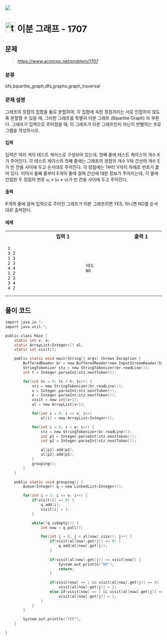 <img src="https://j7b205.p.ssafy.io/assets/header/markdown_header.png" />

# <img src="https://static.solved.ac/tier_small/12.svg" alt="tier" height="32px" /> 이분 그래프 - 1707 

## 문제

> https://www.acmicpc.net/problem/1707

### 분류

bfs,bipartite_graph,dfs,graphs,graph_traversal

### 문제 설명

그래프의 정점의 집합을 둘로 분할하여, 각 집합에 속한 정점끼리는 서로 인접하지 않도록 분할할 수 있을 때, 그러한 그래프를 특별히 이분 그래프 (Bipartite Graph) 라 부른다.
그래프가 입력으로 주어졌을 때, 이 그래프가 이분 그래프인지 아닌지 판별하는 프로그램을 작성하시오.



#### 입력

입력은 여러 개의 테스트 케이스로 구성되어 있는데, 첫째 줄에 테스트 케이스의 개수 K가 주어진다. 각 테스트 케이스의 첫째 줄에는 그래프의 정점의 개수 V와 간선의 개수 E가 빈 칸을 사이에 두고 순서대로 주어진다. 각 정점에는 1부터 V까지 차례로 번호가 붙어 있다. 이어서 둘째 줄부터 E개의 줄에 걸쳐 간선에 대한 정보가 주어지는데, 각 줄에 인접한 두 정점의 번호 u, v (u ≠ v)가 빈 칸을 사이에 두고 주어진다.



#### 출력

K개의 줄에 걸쳐 입력으로 주어진 그래프가 이분 그래프이면 YES, 아니면 NO를 순서대로 출력한다.



#### 예제

<table><tr><th><img width=120/>입력 1<img width=120/></th><th><img width=120/>출력 1<img width=120/></th></tr><tr><td>

```
2
3 2
1 3
2 3
4 4
1 2
2 3
3 4
4 2
```
</td><td>

```
YES
NO
```
</td></tr></table>


####

## 풀이 코드

```c
import java.io.*;
import java.util.*;

public class Main {
	static int v, e;
	static ArrayList<Integer>[] al;
	static int visit[];

	public static void main(String[] args) throws Exception {
		BufferedReader br = new BufferedReader(new InputStreamReader(System.in));
		StringTokenizer stz = new StringTokenizer(br.readLine());
		int t = Integer.parseInt(stz.nextToken());

		for(int tc = 0; tc < t; tc++) {
			stz = new StringTokenizer(br.readLine());
			v = Integer.parseInt(stz.nextToken());
			e = Integer.parseInt(stz.nextToken());
			visit = new int[v+1];
			al = new ArrayList[v+1];

			for(int i = 0; i <= v; i++)
				al[i] = new ArrayList<Integer>();

			for(int i = 0; i < e; i++) {
				stz = new StringTokenizer(br.readLine());
				int p1 = Integer.parseInt(stz.nextToken());
				int p2 = Integer.parseInt(stz.nextToken());

				al[p1].add(p2);
				al[p2].add(p1);
			}
			grouping();
		}
	}

	public static void grouping() {
		Queue<Integer> q = new LinkedList<Integer>();

		for(int i = 1; i <= v; i++) {
			if(visit[i] == 0) {
				q.add(i);
				visit[i] = 1;
			}

			while(!q.isEmpty()) {
				int now = q.poll();

				for(int j = 0; j < al[now].size(); j++) {
					if(visit[al[now].get(j)] == 0) {
						q.add(al[now].get(j));
					}
					
					if(visit[al[now].get(j)] == visit[now]) {
						System.out.println("NO");
						return;
					}

					if(visit[now] == 1 && visit[al[now].get(j)] == 0)
						visit[al[now].get(j)] = 2;
					else if(visit[now] == 2 && visit[al[now].get(j)] == 0)
						visit[al[now].get(j)] = 1;
				}
			}
		}

		System.out.println("YES");
	}

}

```
